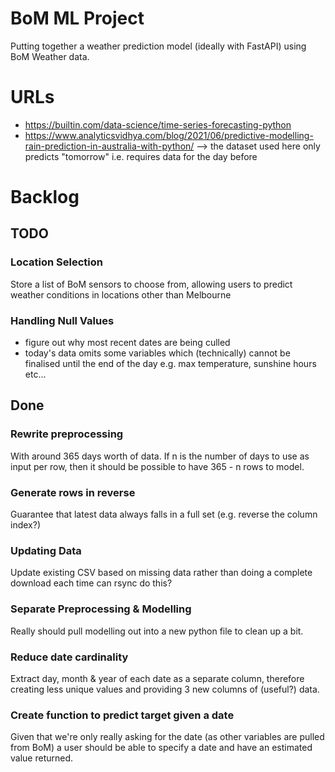# BoM ML Project
Putting together a weather prediction model (ideally with FastAPI) using BoM Weather data.

# URLs
- https://builtin.com/data-science/time-series-forecasting-python
- https://www.analyticsvidhya.com/blog/2021/06/predictive-modelling-rain-prediction-in-australia-with-python/ --> the dataset used here only predicts "tomorrow" i.e. requires data for the day before


# Backlog
## TODO
### Location Selection
Store a list of BoM sensors to choose from, allowing users to predict weather conditions in locations other than Melbourne

### Handling Null Values
- figure out why most recent dates are being culled
- today's data omits some variables which (technically) cannot be finalised until the end of the day e.g. max temperature, sunshine hours etc...


## Done
### Rewrite preprocessing
With around 365 days worth of data. If n is the number of days to use as input per row, then it should be possible to have 365 - n rows to model.

### Generate rows in reverse
Guarantee that latest data always falls in a full set (e.g. reverse the column index?)

### Updating Data
Update existing CSV based on missing data rather than doing a complete download each time can rsync do this?

### Separate Preprocessing & Modelling
Really should pull modelling out into a new python file to clean up a bit.

### Reduce date cardinality
Extract day, month & year of each date as a separate column, therefore creating less unique values and providing 3 new columns of (useful?) data.

### Create function to predict target given a date
Given that we're only really asking for the date (as other variables are pulled from BoM) a user should be able to specify a date and have an estimated value returned.